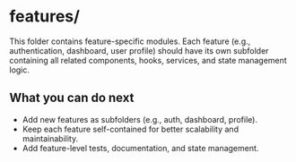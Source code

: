# features/

This folder contains feature-specific modules. Each feature (e.g., authentication, dashboard, user profile) should have its own subfolder containing all related components, hooks, services, and state management logic.

## What you can do next
- Add new features as subfolders (e.g., auth, dashboard, profile).
- Keep each feature self-contained for better scalability and maintainability.
- Add feature-level tests, documentation, and state management. 